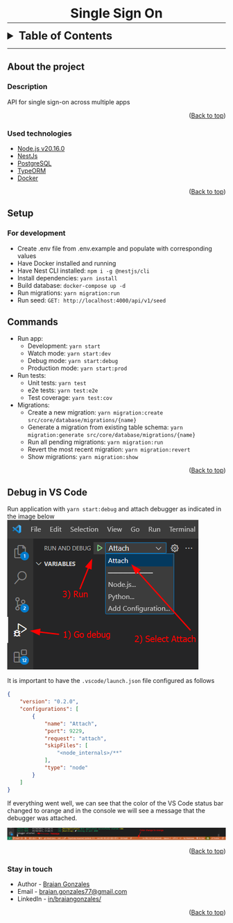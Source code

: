 <h1 style="text-align: center; margin-bottom: -10px; font-size: 30px;"><strong>Single Sign On</strong></h1>

---

<div id="top"></div>

<details>
  <summary style="font-size: 25px"><strong>Table of Contents</strong></summary>
  <ol>
    <li>
      <a href="#about-the-project">About the project</a>
      <ul>
        <li><a href="#description">Description</a></li>
        <li><a href="#used-technologies">Used technologies</a></li>
      </ul>
    </li>
    <li>
      <a href="#setup">Setup</a>
      <ul>
        <li><a href="#for-development">For development</a></li>
      </ul>
    </li>
    <li>
      <a href="#commands">Commands</a>
    </li>
    <li>
      <a href="#debug-in-vs-code">Debug in VS Code</a>
    </li>
    <li><a href="#stay-in-touch">Stay in touch</a></li>
  </ol>
</details>

---

## __About the project__

### __Description__

API for single sign-on across multiple apps

<p align="right">(<a href="#top">Back to top</a>)</p>

### __Used technologies__

- [Node.js v20.16.0](https://nodejs.org/es/)
- [NestJs](https://nestjs.com/)
- [PostgreSQL](https://www.postgresql.org/)
- [TypeORM](https://typeorm.io/)
- [Docker](https://www.docker.com/)

<p align="right">(<a href="#top">Back to top</a>)</p>

## __Setup__

### __For development__
- Create .env file from .env.example and populate with corresponding values
- Have Docker installed and running
- Have Nest CLI installed: `npm i -g @nestjs/cli`
- Install dependencies: `yarn install`
- Build database: `docker-compose up -d`
- Run migrations: `yarn migration:run`
- Run seed: `GET: http://localhost:4000/api/v1/seed`

## Commands
- Run app: 
  - Development: `yarn start`
  - Watch mode: `yarn start:dev`
  - Debug mode: `yarn start:debug`
  - Production mode: `yarn start:prod`
- Run tests: 
  - Unit tests: `yarn test`
  - e2e tests: `yarn test:e2e`
  - Test coverage: `yarn test:cov`
- Migrations:
  - Create a new migration: `yarn migration:create src/core/database/migrations/{name}`
  - Generate a migration from existing table schema: `yarn migration:generate src/core/database/migrations/{name}`
  - Run all pending migrations: `yarn migration:run`
  - Revert the most recent migration: `yarn migration:revert`
  - Show migrations: `yarn migration:show`

<p align="right">(<a href="#top">Back to top</a>)</p>

## Debug in VS Code
Run application with `yarn start:debug` and attach debugger as indicated in the image below
![Attach debugger](/docs/images/attach-debugger.png)

It is important to have the `.vscode/launch.json` file configured as follows
```json
{
    "version": "0.2.0",
    "configurations": [
        {
            "name": "Attach",
            "port": 9229,
            "request": "attach",
            "skipFiles": [
                "<node_internals>/**"
            ],
            "type": "node"
        }
    ]
}
```
If everything went well, we can see that the color of the VS Code status bar changed to orange and in the console we will see a message that the debugger was attached.

![Result of attach debugger](/docs/images/result-of-attach-debugger.png)

<p align="right">(<a href="#top">Back to top</a>)</p>

### __Stay in touch__

- Author - [Braian Gonzales](https://braiangonzales.vercel.app/)
- Email - [braian.gonzales77@gmail.com](mailto:braian.gonzales77@gmail.com)
- LinkedIn - [in/braiangonzales/](https://www.linkedin.com/in/braiangonzales/)

<p align="right">(<a href="#top">Back to top</a>)</p>
